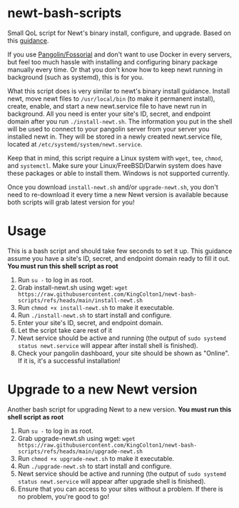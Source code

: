 # newt-bash-scripts
Small QoL script for Newt's binary install, configure, and upgrade. Based on this [guidance](https://docs.fossorial.io/Newt/install).

If you use [Pangolin/Fossorial](https://github.com/fosrl/pangolin) and don't want to use Docker in every servers, but feel too much hassle with installing and configuring binary package manually every time. Or that you don't know how to keep newt running in background (such as systemd), this is for you.

What this script does is very similar to newt's binary install guidance. Install newt, move newt files to `/usr/local/bin` (to make it permanent install), create, enable, and start a new newt.service file to have newt run in background. All you need is enter your site's ID, secret, and endpoint domain after you run `./install-newt.sh`. The information you put in the shell will be used to connect to your pangolin server from your server you installed newt in. They will be stored in a newly created newt.service file, located at `/etc/systemd/system/newt.service`.

Keep that in mind, this script require a Linux system with `wget`, `tee`, `chmod`, and `systemctl`. Make sure your Linux/FreeBSD/Darwin system does have these packages or able to install them. Windows is not supported currently.

Once you download `install-newt.sh` and/or `upgrade-newt.sh`, you don't need to re-download it every time a new Newt version is available because both scripts will grab latest version for you!

# Usage
This is a bash script and should take few seconds to set it up. This guidance assume you have a site's ID, secret, and endpoint domain ready to fill it out. **You must run this shell script as root**
1. Run `su -` to log in as root.
2. Grab install-newt.sh using wget: `wget https://raw.githubusercontent.com/KingColton1/newt-bash-scripts/refs/heads/main/install-newt.sh`
3. Run `chmod +x install-newt.sh` to make it executable.
4. Run `./install-newt.sh` to start install and configure.
5. Enter your site's ID, secret, and endpoint domain.
6. Let the script take care rest of it
7. Newt service should be active and running (the output of `sudo systemd status newt.service` will appear after install shell is finished).
8. Check your pangolin dashboard, your site should be shown as "Online". If it is, it's a successful installation!

# Upgrade to a new Newt version
Another bash script for upgrading Newt to a new version. **You must run this shell script as root**
1. Run `su -` to log in as root.
2. Grab upgrade-newt.sh using wget: `wget https://raw.githubusercontent.com/KingColton1/newt-bash-scripts/refs/heads/main/upgrade-newt.sh`
3. Run `chmod +x upgrade-newt.sh` to make it executable.
4. Run `./upgrade-newt.sh` to start install and configure.
7. Newt service should be active and running (the output of `sudo systemd status newt.service` will appear after upgrade shell is finished).
6. Ensure that you can access to your sites without a problem. If there is no problem, you're good to go!
